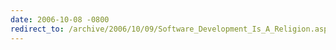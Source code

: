 ```yaml
---
date: 2006-10-08 -0800
redirect_to: /archive/2006/10/09/Software_Development_Is_A_Religion.aspx/
---
```

